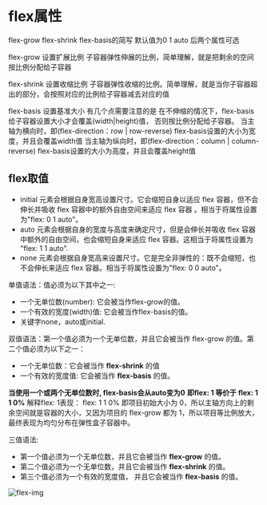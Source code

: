 
# flex属性

   flex-grow flex-shrink flex-basis的简写 默认值为0 1 auto 后两个属性可选

   flex-grow 设置扩展比例      子容器弹性伸展的比例，简单理解，就是把剩余的空间按比例分配给子容器

   flex-shrink 设置收缩比例    子容器弹性收缩的比例。简单理解，就是当你子容器超出的部分，会按照对应的比例给子容器减去对应的值

   flex-basis 设置基准大小
       有几个点需要注意的是
           在不伸缩的情况下，flex-basis给子容器设置大小才会覆盖(width|height)值， 否则按比例分配给子容器。
           当主轴为横向时，即(flex-direction：row | row-reverse) flex-basis设置的大小为宽度，并且会覆盖width值
           当主轴为纵向时，即(flex-direction：column | column-reverse) flex-basis设置的大小为高度，并且会覆盖height值

## flex取值

- initial 元素会根据自身宽高设置尺寸。它会缩短自身以适应 flex 容器，但不会伸长并吸收 flex 容器中的额外自由空间来适应 flex 容器 。相当于将属性设置为"flex: 0 1 auto"。
- auto 元素会根据自身的宽度与高度来确定尺寸，但是会伸长并吸收 flex 容器中额外的自由空间，也会缩短自身来适应 flex 容器。这相当于将属性设置为 "flex: 1 1 auto".
- none 元素会根据自身宽高来设置尺寸。它是完全非弹性的：既不会缩短，也不会伸长来适应 flex 容器。相当于将属性设置为"flex: 0 0 auto"。

单值语法：值必须为以下其中之一:

- 一个无单位数(number): 它会被当作flex-grow的值。
- 一个有效的宽度(width)值: 它会被当作flex-basis的值。
- 关键字none，auto或initial.

双值语法：第一个值必须为一个无单位数，并且它会被当作 flex-grow 的值。第二个值必须为以下之一：

- 一个无单位数：它会被当作 **flex-shrink** 的值
- 一个有效的宽度值: 它会被当作 **flex-basis** 的值。

**当使用一个或两个无单位数时, flex-basis会从auto变为0**
**即flex: 1 等价于 flex: 1 1 0%**
    解释flex: 1表现：
        flex: 1 1 0% 即项目初始大小为 0，所以主轴方向上的剩余空间就是容器的大小，又因为项目的 flex-grow 都为 1，所以项目等比例放大，最终表现为均匀分布在弹性盒子容器中。

三值语法:

- 第一个值必须为一个无单位数，并且它会被当作 **flex-grow** 的值。
- 第二个值必须为一个无单位数，并且它会被当作  **flex-shrink** 的值。
- 第三个值必须为一个有效的宽度值， 并且它会被当作 **flex-basis** 的值。

![flex-img](https://p3-juejin.byteimg.com/tos-cn-i-k3u1fbpfcp/0c5e529f03d345dab4534bf84b1cfd1d~tplv-k3u1fbpfcp-zoom-1.image?imageslim)
